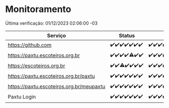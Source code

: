 # Monitoramento

Última verificação: 01/12/2023 02:06:00 -03

|Serviço|Status|Últimas 24h|
|---|---|---|
|https://github.com|<span title="2023-11-24: OK=24">✔️</span><span title="2023-11-25: OK=24">✔️</span><span title="2023-11-26: OK=24">✔️</span><span title="2023-11-27: OK=24">✔️</span><span title="2023-11-28: OK=24">✔️</span><span title="2023-11-29: OK=24">✔️</span><span title="2023-11-30: OK=5">✔️</span>|<span title="30/11/2023 02:06:00 -03 : 200">✔️</span><span title="30/11/2023 03:08:00 -03 : 200">✔️</span><span title="30/11/2023 04:06:00 -03 : 200">✔️</span><span title="30/11/2023 05:08:00 -03 : 200">✔️</span><span title="30/11/2023 06:06:00 -03 : 200">✔️</span><span title="30/11/2023 07:06:00 -03 : 200">✔️</span><span title="30/11/2023 08:04:00 -03 : 200">✔️</span><span title="30/11/2023 09:11:00 -03 : 200">✔️</span><span title="30/11/2023 10:09:00 -03 : 200">✔️</span><span title="30/11/2023 11:05:00 -03 : 200">✔️</span><span title="30/11/2023 12:05:00 -03 : 200">✔️</span><span title="30/11/2023 13:08:00 -03 : 200">✔️</span><span title="30/11/2023 14:06:00 -03 : 200">✔️</span><span title="30/11/2023 15:08:00 -03 : 200">✔️</span><span title="30/11/2023 16:02:00 -03 : 200">✔️</span><span title="30/11/2023 17:06:00 -03 : 200">✔️</span><span title="30/11/2023 18:05:00 -03 : 200">✔️</span><span title="30/11/2023 19:04:00 -03 : 200">✔️</span><span title="30/11/2023 20:06:00 -03 : 200">✔️</span><span title="30/11/2023 21:34:00 -03 : 200">✔️</span><span title="30/11/2023 22:55:00 -03 : 200">✔️</span><span title="30/11/2023 23:26:00 -03 : 200">✔️</span><span title="01/12/2023 00:07:00 -03 : 200">✔️</span><span title="01/12/2023 01:08:00 -03 : 200">✔️</span><span title="01/12/2023 02:06:00 -03 : 200">✔️</span>|
|https://paxtu.escoteiros.org.br|<span title="2023-11-24: OK=24">✔️</span><span title="2023-11-25: OK=24">✔️</span><span title="2023-11-26: OK=24">✔️</span><span title="2023-11-27: OK=24">✔️</span><span title="2023-11-28: OK=23, Falhas=1">⚠️</span><span title="2023-11-29: OK=24">✔️</span><span title="2023-11-30: OK=5">✔️</span>|<span title="30/11/2023 02:06:00 -03 : 200">✔️</span><span title="30/11/2023 03:08:00 -03 : 200">✔️</span><span title="30/11/2023 04:06:00 -03 : 200">✔️</span><span title="30/11/2023 05:08:00 -03 : 200">✔️</span><span title="30/11/2023 06:06:00 -03 : 200">✔️</span><span title="30/11/2023 07:06:00 -03 : 200">✔️</span><span title="30/11/2023 08:04:00 -03 : 200">✔️</span><span title="30/11/2023 09:11:00 -03 : 200">✔️</span><span title="30/11/2023 10:09:00 -03 : 200">✔️</span><span title="30/11/2023 11:05:00 -03 : 200">✔️</span><span title="30/11/2023 12:05:00 -03 : 200">✔️</span><span title="30/11/2023 13:08:00 -03 : 200">✔️</span><span title="30/11/2023 14:06:00 -03 : 200">✔️</span><span title="30/11/2023 15:08:00 -03 : 200">✔️</span><span title="30/11/2023 16:02:00 -03 : 200">✔️</span><span title="30/11/2023 17:06:00 -03 : 200">✔️</span><span title="30/11/2023 18:05:00 -03 : 200">✔️</span><span title="30/11/2023 19:04:00 -03 : 200">✔️</span><span title="30/11/2023 20:06:00 -03 : 200">✔️</span><span title="30/11/2023 21:34:00 -03 : 200">✔️</span><span title="30/11/2023 22:55:00 -03 : 200">✔️</span><span title="30/11/2023 23:26:00 -03 : 200">✔️</span><span title="01/12/2023 00:07:00 -03 : 200">✔️</span><span title="01/12/2023 01:08:00 -03 : 200">✔️</span><span title="01/12/2023 02:06:00 -03 : 200">✔️</span>|
|https://escoteiros.org.br|<span title="2023-11-24: OK=24">✔️</span><span title="2023-11-25: OK=24">✔️</span><span title="2023-11-26: OK=23, Falhas=1">⚠️</span><span title="2023-11-27: OK=24">✔️</span><span title="2023-11-28: OK=24">✔️</span><span title="2023-11-29: OK=24">✔️</span><span title="2023-11-30: OK=5">✔️</span>|<span title="30/11/2023 02:06:00 -03 : 200">✔️</span><span title="30/11/2023 03:08:00 -03 : 200">✔️</span><span title="30/11/2023 04:06:00 -03 : 200">✔️</span><span title="30/11/2023 05:08:00 -03 : 200">✔️</span><span title="30/11/2023 06:06:00 -03 : 200">✔️</span><span title="30/11/2023 07:06:00 -03 : 200">✔️</span><span title="30/11/2023 08:04:00 -03 : 200">✔️</span><span title="30/11/2023 09:11:00 -03 : 200">✔️</span><span title="30/11/2023 10:09:00 -03 : 200">✔️</span><span title="30/11/2023 11:05:00 -03 : 200">✔️</span><span title="30/11/2023 12:05:00 -03 : 200">✔️</span><span title="30/11/2023 13:08:00 -03 : 200">✔️</span><span title="30/11/2023 14:06:00 -03 : 200">✔️</span><span title="30/11/2023 15:08:00 -03 : 200">✔️</span><span title="30/11/2023 16:02:00 -03 : 200">✔️</span><span title="30/11/2023 17:06:00 -03 : 200">✔️</span><span title="30/11/2023 18:05:00 -03 : 200">✔️</span><span title="30/11/2023 19:04:00 -03 : 200">✔️</span><span title="30/11/2023 20:06:00 -03 : 200">✔️</span><span title="30/11/2023 21:34:00 -03 : 200">✔️</span><span title="30/11/2023 22:55:00 -03 : 200">✔️</span><span title="30/11/2023 23:26:00 -03 : 200">✔️</span><span title="01/12/2023 00:07:00 -03 : 200">✔️</span><span title="01/12/2023 01:08:00 -03 : 200">✔️</span><span title="01/12/2023 02:06:00 -03 : 200">✔️</span>|
|https://paxtu.escoteiros.org.br/paxtu|<span title="2023-11-24: OK=24">✔️</span><span title="2023-11-25: OK=24">✔️</span><span title="2023-11-26: OK=24">✔️</span><span title="2023-11-27: OK=24">✔️</span><span title="2023-11-28: OK=24">✔️</span><span title="2023-11-29: OK=24">✔️</span><span title="2023-11-30: OK=5">✔️</span>|<span title="30/11/2023 02:06:00 -03 : 200">✔️</span><span title="30/11/2023 03:08:00 -03 : 200">✔️</span><span title="30/11/2023 04:06:00 -03 : 200">✔️</span><span title="30/11/2023 05:08:00 -03 : 200">✔️</span><span title="30/11/2023 06:06:00 -03 : 200">✔️</span><span title="30/11/2023 07:06:00 -03 : 200">✔️</span><span title="30/11/2023 08:04:00 -03 : 200">✔️</span><span title="30/11/2023 09:11:00 -03 : 200">✔️</span><span title="30/11/2023 10:09:00 -03 : 200">✔️</span><span title="30/11/2023 11:05:00 -03 : 200">✔️</span><span title="30/11/2023 12:05:00 -03 : 200">✔️</span><span title="30/11/2023 13:08:00 -03 : 200">✔️</span><span title="30/11/2023 14:06:00 -03 : 200">✔️</span><span title="30/11/2023 15:08:00 -03 : 200">✔️</span><span title="30/11/2023 16:02:00 -03 : 200">✔️</span><span title="30/11/2023 17:06:00 -03 : 200">✔️</span><span title="30/11/2023 18:05:00 -03 : 200">✔️</span><span title="30/11/2023 19:04:00 -03 : 200">✔️</span><span title="30/11/2023 20:06:00 -03 : 200">✔️</span><span title="30/11/2023 21:34:00 -03 : 200">✔️</span><span title="30/11/2023 22:55:00 -03 : 200">✔️</span><span title="30/11/2023 23:26:00 -03 : 200">✔️</span><span title="01/12/2023 00:07:00 -03 : 200">✔️</span><span title="01/12/2023 01:08:00 -03 : 200">✔️</span><span title="01/12/2023 02:06:00 -03 : 200">✔️</span>|
|https://paxtu.escoteiros.org.br/meupaxtu|<span title="2023-11-24: OK=24">✔️</span><span title="2023-11-25: OK=24">✔️</span><span title="2023-11-26: OK=24">✔️</span><span title="2023-11-27: OK=24">✔️</span><span title="2023-11-28: OK=24">✔️</span><span title="2023-11-29: OK=24">✔️</span><span title="2023-11-30: OK=5">✔️</span>|<span title="30/11/2023 02:06:00 -03 : 200">✔️</span><span title="30/11/2023 03:08:00 -03 : 200">✔️</span><span title="30/11/2023 04:06:00 -03 : 200">✔️</span><span title="30/11/2023 05:08:00 -03 : 200">✔️</span><span title="30/11/2023 06:06:00 -03 : 200">✔️</span><span title="30/11/2023 07:06:00 -03 : 200">✔️</span><span title="30/11/2023 08:04:00 -03 : 200">✔️</span><span title="30/11/2023 09:11:00 -03 : 200">✔️</span><span title="30/11/2023 10:09:00 -03 : 200">✔️</span><span title="30/11/2023 11:05:00 -03 : 200">✔️</span><span title="30/11/2023 12:05:00 -03 : 200">✔️</span><span title="30/11/2023 13:08:00 -03 : 200">✔️</span><span title="30/11/2023 14:06:00 -03 : 200">✔️</span><span title="30/11/2023 15:08:00 -03 : 200">✔️</span><span title="30/11/2023 16:02:00 -03 : 200">✔️</span><span title="30/11/2023 17:06:00 -03 : 200">✔️</span><span title="30/11/2023 18:05:00 -03 : 200">✔️</span><span title="30/11/2023 19:04:00 -03 : 200">✔️</span><span title="30/11/2023 20:06:00 -03 : 200">✔️</span><span title="30/11/2023 21:34:00 -03 : 200">✔️</span><span title="30/11/2023 22:55:00 -03 : 200">✔️</span><span title="30/11/2023 23:26:00 -03 : 200">✔️</span><span title="01/12/2023 00:07:00 -03 : 200">✔️</span><span title="01/12/2023 01:08:00 -03 : 200">✔️</span><span title="01/12/2023 02:06:00 -03 : 200">✔️</span>|
|Paxtu Login|<span title="2023-11-24: OK=24">✔️</span><span title="2023-11-25: OK=24">✔️</span><span title="2023-11-26: OK=24">✔️</span><span title="2023-11-27: OK=24">✔️</span><span title="2023-11-28: OK=24">✔️</span><span title="2023-11-29: OK=24">✔️</span><span title="2023-11-30: OK=5">✔️</span>|<span title="30/11/2023 02:06:00 -03 : 200">✔️</span><span title="30/11/2023 03:08:00 -03 : 200">✔️</span><span title="30/11/2023 04:06:00 -03 : 200">✔️</span><span title="30/11/2023 05:08:00 -03 : 200">✔️</span><span title="30/11/2023 06:06:00 -03 : 200">✔️</span><span title="30/11/2023 07:06:00 -03 : 200">✔️</span><span title="30/11/2023 08:04:00 -03 : 200">✔️</span><span title="30/11/2023 09:11:00 -03 : 200">✔️</span><span title="30/11/2023 10:09:00 -03 : 200">✔️</span><span title="30/11/2023 11:05:00 -03 : 200">✔️</span><span title="30/11/2023 12:05:00 -03 : 200">✔️</span><span title="30/11/2023 13:08:00 -03 : 200">✔️</span><span title="30/11/2023 14:06:00 -03 : 200">✔️</span><span title="30/11/2023 15:08:00 -03 : 200">✔️</span><span title="30/11/2023 16:02:00 -03 : 200">✔️</span><span title="30/11/2023 17:07:00 -03 : 200">✔️</span><span title="30/11/2023 18:05:00 -03 : 200">✔️</span><span title="30/11/2023 19:04:00 -03 : 200">✔️</span><span title="30/11/2023 20:06:00 -03 : 200">✔️</span><span title="30/11/2023 21:34:00 -03 : 200">✔️</span><span title="30/11/2023 22:55:00 -03 : 200">✔️</span><span title="30/11/2023 23:26:00 -03 : 200">✔️</span><span title="01/12/2023 00:07:00 -03 : 200">✔️</span><span title="01/12/2023 01:08:00 -03 : 200">✔️</span><span title="01/12/2023 02:06:00 -03 : 200">✔️</span>|
